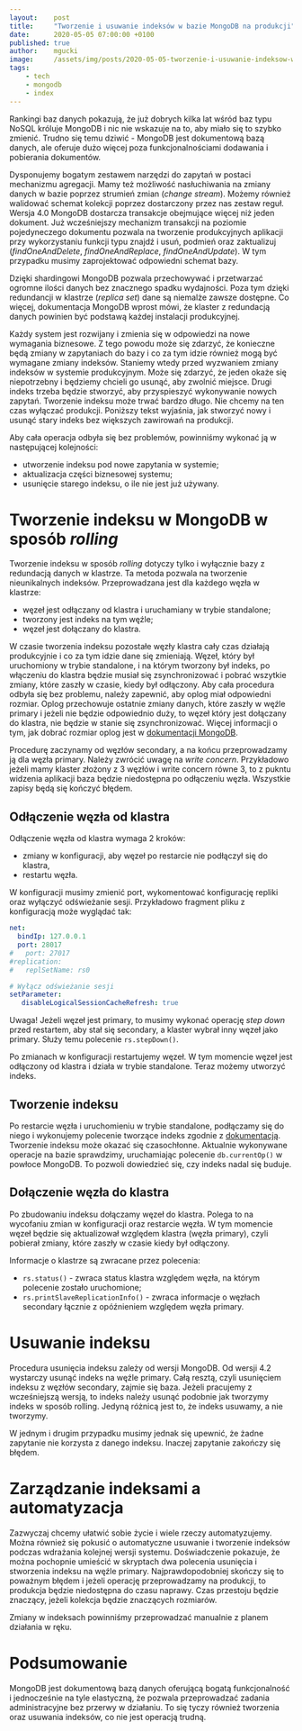 ```yaml
---
layout:    post
title:     "Tworzenie i usuwanie indeksów w bazie MongoDB na produkcji"
date:      2020-05-05 07:00:00 +0100
published: true
author:    mgucki
image:     /assets/img/posts/2020-05-05-tworzenie-i-usuwanie-indeksow-w-bazie-mongodb-na-produkcji/indeksy_mongo.jpg
tags:
    - tech
    - mongodb
    - index
---
```


Rankingi baz danych pokazują, że już dobrych kilka lat wśród baz typu NoSQL króluje MongoDB i nic nie wskazuje na to, aby miało się to szybko zmienić. Trudno się temu dziwić - MongoDB jest dokumentową bazą danych, ale oferuje dużo więcej poza funkcjonalnościami dodawania i pobierania dokumentów.

Dysponujemy bogatym zestawem narzędzi do zapytań w postaci mechanizmu agregacji. Mamy też możliwość nasłuchiwania na zmiany danych w bazie poprzez strumień zmian (_change stream_). Możemy również walidować schemat kolekcji poprzez dostarczony przez nas zestaw reguł. Wersja 4.0 MongoDB dostarcza transakcje obejmujące więcej niż jeden dokument. Już wcześniejszy mechanizm transakcji na poziomie pojedyneczego dokumentu pozwala na tworzenie produkcyjnych aplikacji przy wykorzystaniu funkcji typu znajdź i usuń, podmień oraz zaktualizuj (_findOneAndDelete_, _findOneAndReplace_, _findOneAndUpdate_). W tym przypadku musimy zaprojektować odpowiedni schemat bazy.

Dzięki shardingowi MongoDB pozwala przechowywać i przetwarzać ogromne ilości danych bez znacznego spadku wydajności. Poza tym dzięki redundancji w klastrze (_replica set_) dane są niemalże zawsze dostępne. Co więcej, dokumentacja MongoDB wprost mówi, że klaster z redundacją danych powinien być podstawą każdej instalacji produkcyjnej.

Każdy system jest rozwijany i zmienia się w odpowiedzi na nowe wymagania biznesowe. Z tego powodu może się zdarzyć, że konieczne będą zmiany w zapytaniach do bazy i co za tym idzie również mogą być wymagane zmiany indeksów. Staniemy wtedy przed wyzwaniem zmiany indeksów w systemie produkcyjnym. Może się zdarzyć, że jeden okaże się niepotrzebny i będziemy chcieli go usunąć, aby zwolnić miejsce. Drugi indeks trzeba będzie stworzyć, aby przyspieszyć wykonywanie nowych zapytań. Tworzenie indeksu może trwać bardzo długo. Nie chcemy na ten czas wyłączać produkcji. Poniższy tekst wyjaśnia, jak stworzyć nowy i usunąć stary indeks bez większych zawirowań na produkcji.

Aby cała operacja odbyła się bez problemów, powinniśmy wykonać ją w następującej kolejności:
- utworzenie indeksu pod nowe zapytania w systemie;
- aktualizacja części biznesowej systemu;
- usunięcie starego indeksu, o ile nie jest już używany.

# Tworzenie indeksu w MongoDB w sposób _rolling_

Tworzenie indeksu w sposób _rolling_ dotyczy tylko i wyłącznie bazy z redundacją danych w klastrze. Ta metoda pozwala na tworzenie nieunikalnych indeksów. Przeprowadzana jest dla każdego węzła w klastrze:
- węzeł jest odłączany od klastra i uruchamiany w trybie standalone;
- tworzony jest indeks na tym węźle;
- węzeł jest dołączany do klastra.

W czasie tworzenia indeksu pozostałe węzły klastra cały czas działają produkcyjnie i co za tym idzie dane się zmieniają. Węzeł, który był uruchomiony w trybie standalone, i na którym tworzony był indeks, po włączeniu do klastra będzie musiał się zsynchronizować i pobrać wszytkie zmiany, które zaszły w czasie, kiedy był odłączony. Aby cała procedura odbyła się bez problemu, należy zapewnić, aby oplog miał odpowiedni rozmiar. Oplog przechowuje ostatnie zmiany danych, które zaszły w węźle primary i jeżeli nie będzie odpowiednio duży, to węzeł który jest dołączany do klastra, nie będzie w stanie się zsynchronizować. Więcej informacji o tym, jak dobrać rozmiar oplog jest w [dokumentacji MongoDB](https://docs.mongodb.com/manual/core/replica-set-oplog/#replica-set-oplog-sizing).

Procedurę zaczynamy od węzłów secondary, a na końcu przeprowadzamy ją dla węzła primary. Należy zwrócić uwagę na _write concern_. Przykładowo jeżeli mamy klaster złożony z 3 węzłów i write concern równe 3, to z pukntu widzenia aplikacji baza będzie niedostępna po odłączeniu węzła. Wszystkie zapisy będą się kończyć błędem.

## Odłączenie węzła od klastra

Odłączenie węzła od klastra wymaga 2 kroków:
- zmiany w konfiguracji, aby węzeł po restarcie nie podłączył się do klastra,
- restartu węzła.

W konfiguracji musimy zmienić port, wykomentować konfigurację repliki oraz wyłączyć odświeżanie sesji. Przykładowo fragment pliku z konfiguracją może wyglądać tak:
```yaml
net:
  bindIp: 127.0.0.1
  port: 28017
#   port: 27017
#replication:
#   replSetName: rs0

# Wyłącz odświeżanie sesji
setParameter:
   disableLogicalSessionCacheRefresh: true
```

Uwaga! Jeżeli węzeł jest primary, to musimy wykonać operację _step down_ przed restartem, aby stał się secondary, a klaster wybrał inny węzeł jako primary. Służy temu polecenie `rs.stepDown()`.

Po zmianach w konfiguracji restartujemy węzeł. W tym momencie węzeł jest odłączony od klastra i działa w trybie standalone. Teraz możemy utworzyć indeks.

## Tworzenie indeksu

Po restarcie węzła i uruchomieniu w trybie standalone, podłączamy się do niego i wykonujemy polecenie tworzące indeks zgodnie z [dokumentacją](https://docs.mongodb.com/manual/reference/method/db.collection.createIndex/). Tworzenie indeksu może okazać się czasochłonne. Aktualnie wykonywane operacje na bazie sprawdzimy, uruchamiając polecenie `db.currentOp()` w powłoce MongoDB. To pozwoli dowiedzieć się, czy indeks nadal się buduje.

## Dołączenie węzła do klastra

Po zbudowaniu indeksu dołączamy węzeł do klastra. Polega to na wycofaniu zmian w konfiguracji oraz restarcie węzła. W tym momencie węzeł będzie się aktualizował względem klastra (węzła primary), czyli pobierał zmiany, które zaszły w czasie kiedy był odłączony.

Informacje o klastrze są zwracane przez polecenia:
- `rs.status()` - zwraca status klastra względem węzła, na którym polecenie zostało uruchomione;
- `rs.printSlaveReplicationInfo()` - zwraca informacje o węzłach secondary łącznie z opóźnieniem względem węzła primary.

# Usuwanie indeksu

Procedura usunięcia indeksu zależy od wersji MongoDB. Od wersji 4.2 wystarczy usunąć indeks na węźle primary. Całą resztą, czyli usunięciem indeksu z węzłów secondary, zajmie się baza. Jeżeli pracujemy z wcześniejszą wersją, to indeks należy usunąć podobnie jak tworzymy indeks w sposób rolling. Jedyną różnicą jest to, że indeks usuwamy, a nie tworzymy.

W jednym i drugim przypadku musimy jednak się upewnić, że żadne zapytanie nie korzysta z danego indeksu. Inaczej zapytanie zakończy się błędem.

# Zarządzanie indeksami a automatyzacja

Zazwyczaj chcemy ułatwić sobie życie i wiele rzeczy automatyzujemy. Można również się pokusić o automatyczne usuwanie i tworzenie indeksów podczas wdrażania kolejnej wersji systemu. Doświadczenie pokazuje, że można pochopnie umieścić w skryptach dwa polecenia usunięcia i stworzenia indeksu na węźle primary. Najprawdopodobniej skończy się to poważnym błędem i jeżeli operację przeprowadzamy na produkcji, to produkcja będzie niedostępna do czasu naprawy. Czas przestoju będzie znaczący, jeżeli kolekcja będzie znaczących rozmiarów.

Zmiany w indeksach powinniśmy przeprowadzać manualnie z planem działania w ręku.

# Podsumowanie

MongoDB jest dokumentową bazą danych oferującą bogatą funkcjonalność i jednocześnie na tyle elastyczną, że pozwala przeprowadzać zadania administracyjne bez przerwy w działaniu. To się tyczy również tworzenia oraz usuwania indeksów, co nie jest operacją trudną.
